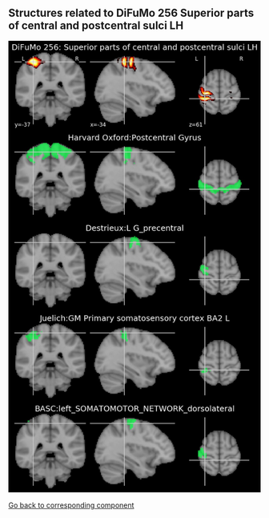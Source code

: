 


## Structures related to DiFuMo 256 Superior parts of central and postcentral sulci LH

![115](115.jpg "Structures related to DiFuMo 256 Superior parts of central and postcentral sulci LH")

[Go back to corresponding component](https://parietal-inria.github.io/DiFuMo/256/html/115.html)